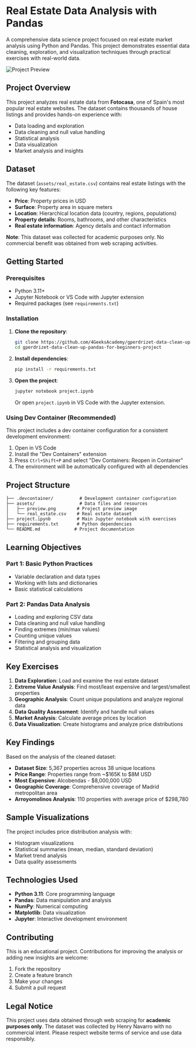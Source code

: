 # Real Estate Data Analysis with Pandas

A comprehensive data science project focused on real estate market analysis using Python and Pandas. This project demonstrates essential data cleaning, exploration, and visualization techniques through practical exercises with real-world data.

![Project Preview](assets/preview.png)

## Project Overview

This project analyzes real estate data from **Fotocasa**, one of Spain's most popular real estate websites. The dataset contains thousands of house listings and provides hands-on experience with:

- Data loading and exploration
- Data cleaning and null value handling
- Statistical analysis
- Data visualization
- Market analysis and insights

## Dataset

The dataset (`assets/real_estate.csv`) contains real estate listings with the following key features:
- **Price**: Property prices in USD
- **Surface**: Property area in square meters
- **Location**: Hierarchical location data (country, regions, populations)
- **Property details**: Rooms, bathrooms, and other characteristics
- **Real estate information**: Agency details and contact information

**Note**: This dataset was collected for academic purposes only. No commercial benefit was obtained from web scraping activities.

## Getting Started

### Prerequisites

- Python 3.11+
- Jupyter Notebook or VS Code with Jupyter extension
- Required packages (see `requirements.txt`)

### Installation

1. **Clone the repository**:
   ```bash
   git clone https://github.com/4GeeksAcademy/gperdrizet-data-clean-up-pandas-for-beginners-project.git
   cd gperdrizet-data-clean-up-pandas-for-beginners-project
   ```

2. **Install dependencies**:
   ```bash
   pip install -r requirements.txt
   ```

3. **Open the project**:
   ```bash
   jupyter notebook project.ipynb
   ```
   
   Or open `project.ipynb` in VS Code with the Jupyter extension.

### Using Dev Container (Recommended)

This project includes a dev container configuration for a consistent development environment:

1. Open in VS Code
2. Install the "Dev Containers" extension
3. Press `Ctrl+Shift+P` and select "Dev Containers: Reopen in Container"
4. The environment will be automatically configured with all dependencies

## Project Structure

```
├── .devcontainer/          # Development container configuration
├── assets/                 # Data files and resources
│   ├── preview.png        # Project preview image
│   └── real_estate.csv    # Real estate dataset
├── project.ipynb          # Main Jupyter notebook with exercises
├── requirements.txt       # Python dependencies
└── README.md             # Project documentation
```

## Learning Objectives

### Part 1: Basic Python Practices
- Variable declaration and data types
- Working with lists and dictionaries
- Basic statistical calculations

### Part 2: Pandas Data Analysis
- Loading and exploring CSV data
- Data cleaning and null value handling
- Finding extremes (min/max values)
- Counting unique values
- Filtering and grouping data
- Statistical analysis and visualization

## Key Exercises

1. **Data Exploration**: Load and examine the real estate dataset
2. **Extreme Value Analysis**: Find most/least expensive and largest/smallest properties
3. **Geographic Analysis**: Count unique populations and analyze regional data
4. **Data Quality Assessment**: Identify and handle null values
5. **Market Analysis**: Calculate average prices by location
6. **Data Visualization**: Create histograms and analyze price distributions

## Key Findings

Based on the analysis of the cleaned dataset:

- **Dataset Size**: 5,367 properties across 38 unique locations
- **Price Range**: Properties range from ~$165K to $8M USD
- **Most Expensive**: Alcobendas - $8,000,000 USD
- **Geographic Coverage**: Comprehensive coverage of Madrid metropolitan area
- **Arroyomolinos Analysis**: 110 properties with average price of $298,780

## Sample Visualizations

The project includes price distribution analysis with:
- Histogram visualizations
- Statistical summaries (mean, median, standard deviation)
- Market trend analysis
- Data quality assessments

## Technologies Used

- **Python 3.11**: Core programming language
- **Pandas**: Data manipulation and analysis
- **NumPy**: Numerical computing
- **Matplotlib**: Data visualization
- **Jupyter**: Interactive development environment

## Contributing

This is an educational project. Contributions for improving the analysis or adding new insights are welcome:

1. Fork the repository
2. Create a feature branch
3. Make your changes
4. Submit a pull request

## Legal Notice

This project uses data obtained through web scraping for **academic purposes only**. The dataset was collected by Henry Navarro with no commercial intent. Please respect website terms of service and use data responsibly.
